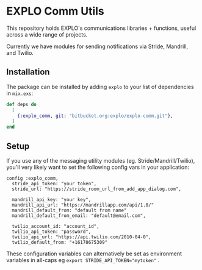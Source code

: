 # EXPLO Comm Utils

This repository holds EXPLO's communications libraries + functions, useful
across a wide range of projects.

Currently we have modules for sending notifications via Stride, Mandrill, and
Twilio.


## Installation

The package can be installed by adding `explo` to your list of dependencies in
`mix.exs`:

```elixir
def deps do
  [
    {:explo_comm, git: "bitbucket.org:explo/explo-comm.git"},
  ]
end
```

## Setup

If you use any of the messaging utility modules (eg. Stride/Mandrill/Twilio),
you'll very likely want to set the following config vars in your application:

    config :explo_comm,
      stride_api_token: "your token",
      stride_url: "https://stride_room_url_from_add_app_dialog.com",

      mandrill_api_key: "your key",
      mandrill_api_url: "https://mandrillapp.com/api/1.0/"
      mandrill_default_from: "default from name"
      mandrill_default_from_email: "default@email.com",

      twilio_account_id: "account_id",
      twilio_api_token: "password",
      twilio_api_url: "https://api.twilio.com/2010-04-0",
      twilio_default_from: "+16178675309"

These configuration variables can alternatively be set as environment variables
in all-caps eg `export STRIDE_API_TOKEN="mytoken"` .

